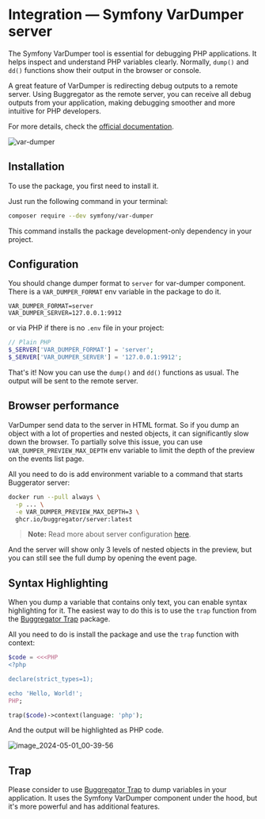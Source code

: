 # Integration — Symfony VarDumper server

The Symfony VarDumper tool is essential for debugging PHP applications. It helps inspect and understand PHP variables
clearly. Normally, `dump()` and `dd()` functions show their output in the browser or console.

A great feature of VarDumper is redirecting debug outputs to a remote server. Using Buggregator as the remote server,
you can receive all debug outputs from your application, making debugging smoother and more intuitive for PHP
developers.

For more details, check
the [official documentation](https://symfony.com/doc/current/components/var_dumper.html#the-dump-server).

![var-dumper](https://github.com/buggregator/server/assets/773481/b77fa867-0a8e-431a-9126-f69959dc18f4)

## Installation

To use the package, you first need to install it.

Just run the following command in your terminal:

```bash
composer require --dev symfony/var-dumper
```

This command installs the package development-only dependency in your project.

## Configuration

You should change dumper format to `server` for var-dumper component. There is a `VAR_DUMPER_FORMAT` env variable in the
package to do it.

```dotenv
VAR_DUMPER_FORMAT=server
VAR_DUMPER_SERVER=127.0.0.1:9912
```

or via PHP if there is no `.env` file in your project:

```php
// Plain PHP
$_SERVER['VAR_DUMPER_FORMAT'] = 'server';
$_SERVER['VAR_DUMPER_SERVER'] = '127.0.0.1:9912';
```

That's it! Now you can use the `dump()` and `dd()` functions as usual. The output will be sent to the remote server.

## Browser performance

VarDumper send data to the server in HTML format. So if you dump an object with a lot of properties and nested objects,
it can significantly slow down the browser. To partially solve this issue, you can use `VAR_DUMPER_PREVIEW_MAX_DEPTH`
env variable to limit the depth of the preview on the events list page.

All you need to do is add environment variable to a command that starts Buggerator server:

```bash
docker run --pull always \
  -p ... \
  -e VAR_DUMPER_PREVIEW_MAX_DEPTH=3 \
  ghcr.io/buggregator/server:latest
```

> **Note:** Read more about server configuration [here](../getting-started.md).

And the server will show only 3 levels of nested objects in the preview, but you can still see the full dump by opening
the event page.

## Syntax Highlighting

When you dump a variable that contains only text, you can enable syntax highlighting for it. The easiest way to do this
is to use the `trap` function from the [Buggregator Trap](../trap/what-is-trap.md) package.

All you need to do is install the package and use the `trap` function with context:

```php
$code = <<<PHP
<?php

declare(strict_types=1);

echo 'Hello, World!';
PHP;

trap($code)->context(language: 'php');
```

And the output will be highlighted as PHP code.

![image_2024-05-01_00-39-56](https://github.com/buggregator/frontend/assets/773481/9cddfbfa-e3a3-427e-a987-0f4aa1bdb504)

## Trap

Please consider to use [Buggregator Trap](../trap/what-is-trap.md) to dump variables in your application. It uses
the Symfony VarDumper component under the hood, but it's more powerful and has additional features.